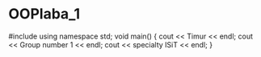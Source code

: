 # OOPlaba_1
#include <iostream>
using namespace std;
void main()
{
  cout << Timur << endl;
  cout << Group number 1 << endl;
  cout << specialty ISiT << endl;
}
